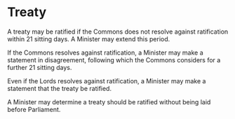# Treaty

A treaty may be ratified if the Commons does not resolve against ratification within 21 sitting days. A Minister may extend this period.

If the Commons resolves against ratification, a Minister may make a statement in disagreement, following which the Commons considers for a further 21 sitting days.




Even if the Lords resolves against ratification, a Minister may make a statement that the treaty be ratified. 

A Minister may determine a treaty should be ratified without being laid before Parliament.